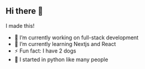 ## Hi there 👋
I made this!

- 🔭 I’m currently working on full-stack development
- 🌱 I’m currently learning Nextjs and React
- ⚡ Fun fact: I have 2 dogs
- 🐍 I started in python like many people
<!--
**APcodes2/APcodes2** is a ✨ _special_ ✨ repository because its `README.md` (this file) appears on your GitHub profile.

Here are some ideas to get you started:

- 🔭 I’m currently working on ...
- 🌱 I’m currently learning ...
- 👯 I’m looking to collaborate on ...
- 🤔 I’m looking for help with ...
- 💬 Ask me about ...
- 📫 How to reach me: ...
- 😄 Pronouns: ...
- ⚡ Fun fact: ...
-->
